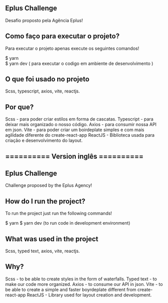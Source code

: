 ## Eplus Challenge
Desafio proposto pela Agência Eplus!

## Como faço para executar o projeto?
Para executar o projeto apenas execute os seguintes comandos!

$ yarn  
$ yarn dev ( para executar o codigo em ambiente de desenvolvimento )

## O que foi usado no projeto
Scss, typescript, axios, vite, reactjs. 

## Por que? 
Scss - para poder criar estilos em forma de cascatas.
Typescript - para deixar mais organizado o nosso código.
Axios - para consumir nossa API em json.
Vite - para poder criar um boirdeplate simples e com mais agilidade diferente do create-react-app
ReactJS - Biblioteca usada para criação e desenvolvimento do layout.

## ========== Version inglês ==========

## Eplus Challenge
Challenge proposed by the Eplus Agency!

## How do I run the project?
To run the project just run the following commands!

$ yarn
$ yarn dev (to run code in development environment)

## What was used in the project
Scss, typed text, axios, vite, reactjs.

## Why?
Scss - to be able to create styles in the form of waterfalls.
Typed text - to make our code more organized.
Axios - to consume our API in json.
Vite - to be able to create a simple and faster boyrdeplate different from create-react-app
ReactJS - Library used for layout creation and development.
